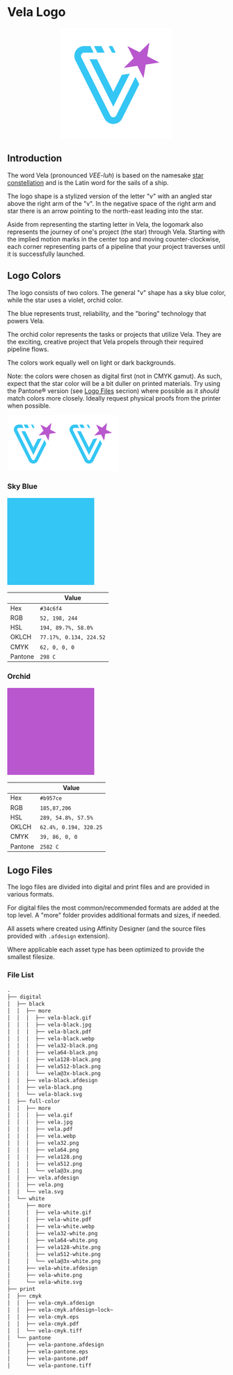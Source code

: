 # Vela Logo

<p style="text-align:center;"><img src="digital/full-color/vela.svg" width="256" title="vela logo" /></p>

## Introduction

The word Vela (pronounced _VEE-luh_) is based on the namesake [star constellation](<https://en.wikipedia.org/wiki/Vela_(constellation)>) and is the Latin word for the sails of a ship.

The logo shape is a stylized version of the letter "v" with an angled star above the right arm of the "v". In the negative space of the right arm and star there is an arrow pointing to the north-east leading into the star.

Aside from representing the starting letter in Vela, the logomark also represents the journey of one's project (the star) through Vela. Starting with the implied motion marks in the center top and moving counter-clockwise, each corner representing parts of a pipeline that your project traverses until it is successfully launched.

## Logo Colors

The logo consists of two colors. The general "v" shape has a sky blue color, while the star uses a violet, orchid color.

The blue represents trust, reliability, and the "boring" technology that powers Vela.

The orchid color represents the tasks or projects that utilize Vela. They are the exciting, creative project that Vela propels through their required pipeline flows.

The colors work equally well on light or dark backgrounds.

Note: the colors were chosen as digital first (not in CMYK gamut). As such, expect that the star color will be a bit duller on printed materials. Try using the Pantone&reg; version (see [Logo Files](#logo-files) secrion) where possible as it _should_ match colors more closely. Ideally request physical proofs from the printer when possible.

<img style="background-color: #000;" width="128" src="digital/full-color/vela.svg" title="vela logo on dark background" /><img style="background-color: #fff;" width="128" src="digital/full-color/vela.svg" title="vela logo on light background" />

### Sky Blue

<img src="data:image/png;base64,iVBORw0KGgoAAAANSUhEUgAAAAEAAAABCAQAAAC1HAwCAAAAC0lEQVQYV2NgYAAAAAMAAWgmWQ0AAAAASUVORK5CYII=" width="200" height="200" style="background-color: #34C6F4;" />

|         | Value                   |
| ------- | ----------------------- |
| Hex     | `#34c6f4`               |
| RGB     | `52, 198, 244`          |
| HSL     | `194, 89.7%, 58.0%`     |
| OKLCH   | `77.17%, 0.134, 224.52` |
| CMYK    | `62, 0, 0, 0`           |
| Pantone | `298 C`                 |

### Orchid

<img src="data:image/png;base64,iVBORw0KGgoAAAANSUhEUgAAAAEAAAABCAQAAAC1HAwCAAAAC0lEQVQYV2NgYAAAAAMAAWgmWQ0AAAAASUVORK5CYII=" width="200" height="200" style="background-color: #B957CE;" />

|         | Value                  |
| ------- | ---------------------- |
| Hex     | `#b957ce`              |
| RGB     | `185,87,206`           |
| HSL     | `289, 54.8%, 57.5%`    |
| OKLCH   | `62.4%, 0.194, 320.25` |
| CMYK    | `39, 86, 0, 0`         |
| Pantone | `2582 C`               |

## Logo Files

The logo files are divided into digital and print files and are provided in various formats.

For digital files the most common/recommended formats are added at the top level. A "more" folder provides additional formats and sizes, if needed.

All assets where created using Affinity Designer (and the source files provided with `.afdesign` extension).

Where applicable each asset type has been optimized to provide the smallest filesize.

### File List

```
.
├── digital
│  ├── black
│  │  ├── more
│  │  │  ├── vela-black.gif
│  │  │  ├── vela-black.jpg
│  │  │  ├── vela-black.pdf
│  │  │  ├── vela-black.webp
│  │  │  ├── vela32-black.png
│  │  │  ├── vela64-black.png
│  │  │  ├── vela128-black.png
│  │  │  ├── vela512-black.png
│  │  │  └── vela@3x-black.png
│  │  ├── vela-black.afdesign
│  │  ├── vela-black.png
│  │  └── vela-black.svg
│  ├── full-color
│  │  ├── more
│  │  │  ├── vela.gif
│  │  │  ├── vela.jpg
│  │  │  ├── vela.pdf
│  │  │  ├── vela.webp
│  │  │  ├── vela32.png
│  │  │  ├── vela64.png
│  │  │  ├── vela128.png
│  │  │  ├── vela512.png
│  │  │  └── vela@3x.png
│  │  ├── vela.afdesign
│  │  ├── vela.png
│  │  └── vela.svg
│  └── white
│     ├── more
│     │  ├── vela-white.gif
│     │  ├── vela-white.pdf
│     │  ├── vela-white.webp
│     │  ├── vela32-white.png
│     │  ├── vela64-white.png
│     │  ├── vela128-white.png
│     │  ├── vela512-white.png
│     │  └── vela@3x-white.png
│     ├── vela-white.afdesign
│     ├── vela-white.png
│     └── vela-white.svg
├── print
│  ├── cmyk
│  │  ├── vela-cmyk.afdesign
│  │  ├── vela-cmyk.afdesign~lock~
│  │  ├── vela-cmyk.eps
│  │  ├── vela-cmyk.pdf
│  │  └── vela-cmyk.tiff
│  └── pantone
│     ├── vela-pantone.afdesign
│     ├── vela-pantone.eps
│     ├── vela-pantone.pdf
│     └── vela-pantone.tiff
```
